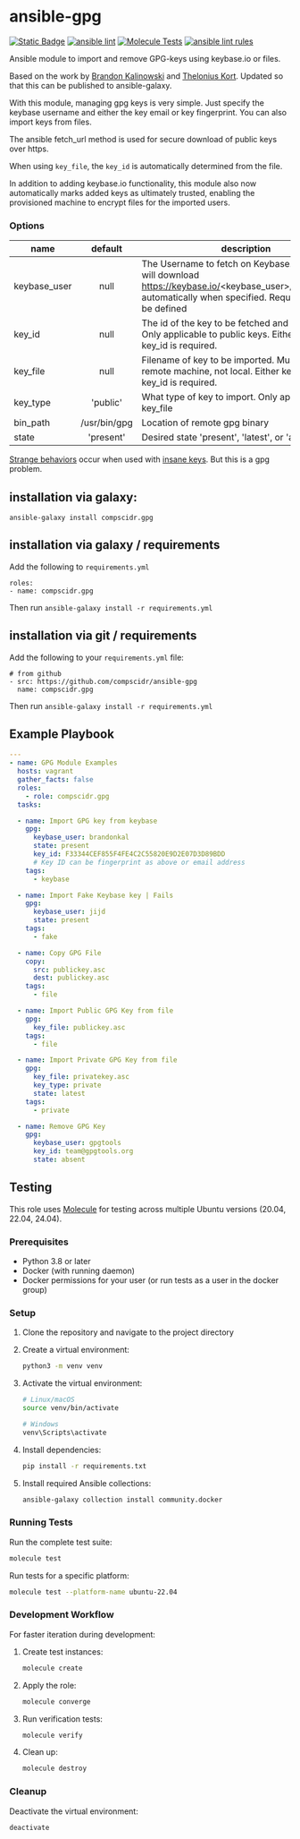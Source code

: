 # ansible-gpg
[![Static Badge](https://img.shields.io/badge/Ansible_galaxy-Download-blue)](https://galaxy.ansible.com/ui/standalone/roles/compscidr/gpg/)
[![ansible lint](https://github.com/compscidr/ansible-gpg/actions/workflows/check.yml/badge.svg)](https://github.com/compscidr/ansible-gpg/actions/workflows/check.yml)
[![Molecule Tests](https://github.com/compscidr/ansible-gpg/actions/workflows/molecule.yml/badge.svg)](https://github.com/compscidr/ansible-gpg/actions/workflows/molecule.yml)
[![ansible lint rules](https://img.shields.io/badge/Ansible--lint-rules%20table-blue.svg)](https://ansible.readthedocs.io/projects/lint/rules/)

Ansible module to import and remove GPG-keys using keybase.io or files.

Based on the work by [Brandon Kalinowski](https://github.com/brandonkal/ansible-gpg) and [Thelonius Kort](https://github.com/tnt). Updated so that this can be published
to ansible-galaxy.

With this module, managing gpg keys is very simple. Just specify the keybase username and either the key email or key fingerprint. You can also import keys from files.

The ansible fetch_url method is used for secure download of public keys over https.

When using `key_file`, the `key_id` is automatically determined from the file.

In addition to adding keybase.io functionality, this module also now automatically marks added keys as ultimately trusted, enabling the provisioned machine to encrypt files for the imported users.

### Options

| name         |   default    | description                                                                                                                                                           |
| ------------ | :----------: | --------------------------------------------------------------------------------------------------------------------------------------------------------------------- |
| keybase_user |     null     | The Username to fetch on Keybase. The module will download https://keybase.io/<keybase_user>/pgp_keys.asc automatically when specified. Requires key_id to be defined |
| key_id       |     null     | The id of the key to be fetched and imported. Only applicable to public keys. Either key_file or key_id is required.                                                  |
| key_file     |     null     | Filename of key to be imported. Must be on remote machine, not local. Either key_file or key_id is required.                                                          |
| key_type     |   'public'   | What type of key to import. Only applicable to key_file                                                                                                               |
| bin_path     | /usr/bin/gpg | Location of remote gpg binary                                                                                                                                         |
| state        |  'present'   | Desired state 'present', 'latest', or 'absent'                                                                                                                        |

[Strange behaviors](https://gist.github.com/tnt/eedaed9a6cc75130b9cb) occur when used with [insane keys](https://gist.github.com/tnt/70b116c72be11dc3cc66). But this is a gpg problem.

## installation via galaxy:
`ansible-galaxy install compscidr.gpg`

## installation via galaxy / requirements
Add the following to `requirements.yml`
```
roles:
- name: compscidr.gpg
```
Then run
`ansible-galaxy install -r requirements.yml`

## installation via git / requirements
Add the following to your `requirements.yml` file:
```
# from github
- src: https://github.com/compscidr/ansible-gpg
  name: compscidr.gpg
```
Then run
`ansible-galaxy install -r requirements.yml`

## Example Playbook

```YAML
---
- name: GPG Module Examples
  hosts: vagrant
  gather_facts: false
  roles:
    - role: compscidr.gpg
  tasks:

  - name: Import GPG key from keybase
    gpg:
      keybase_user: brandonkal
      state: present
      key_id: F33344CEF855F4FE4C2C55820E9D2E07D3D89BDD
      # Key ID can be fingerprint as above or email address
    tags:
      - keybase

  - name: Import Fake Keybase key | Fails
    gpg:
      keybase_user: jijd
      state: present
    tags:
      - fake

  - name: Copy GPG File
    copy:
      src: publickey.asc
      dest: publickey.asc
    tags:
      - file

  - name: Import Public GPG Key from file
    gpg:
      key_file: publickey.asc
    tags:
      - file

  - name: Import Private GPG Key from file
    gpg:
      key_file: privatekey.asc
      key_type: private
      state: latest
    tags:
      - private

  - name: Remove GPG Key
    gpg:
      keybase_user: gpgtools
      key_id: team@gpgtools.org
      state: absent
```

## Testing

This role uses [Molecule](https://molecule.readthedocs.io/) for testing across multiple Ubuntu versions (20.04, 22.04, 24.04).

### Prerequisites

- Python 3.8 or later
- Docker (with running daemon)
- Docker permissions for your user (or run tests as a user in the docker group)

### Setup

1. Clone the repository and navigate to the project directory
2. Create a virtual environment:
   ```bash
   python3 -m venv venv
   ```

3. Activate the virtual environment:
   ```bash
   # Linux/macOS
   source venv/bin/activate

   # Windows
   venv\Scripts\activate
   ```

4. Install dependencies:
   ```bash
   pip install -r requirements.txt
   ```

5. Install required Ansible collections:
   ```bash
   ansible-galaxy collection install community.docker
   ```

### Running Tests

Run the complete test suite:
```bash
molecule test
```

Run tests for a specific platform:
```bash
molecule test --platform-name ubuntu-22.04
```

### Development Workflow

For faster iteration during development:

1. Create test instances:
   ```bash
   molecule create
   ```

2. Apply the role:
   ```bash
   molecule converge
   ```

3. Run verification tests:
   ```bash
   molecule verify
   ```

4. Clean up:
   ```bash
   molecule destroy
   ```

### Cleanup

Deactivate the virtual environment:
```bash
deactivate
```
